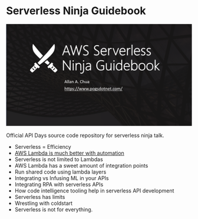 # Serverless Ninja Guidebook

![Banner](https://github.com/allanchua101/serverless-ninja/blob/master/Banner.png)

Official API Days source code repository for serverless ninja talk.

- Serverless = Efficiency
- [AWS Lambda is much better with automation](https://github.com/allanchua101/serverless-ninja/tree/master/002-automation)
- Serverless is not limited to Lambdas
- AWS Lambda has a sweet amount of integration points
- Run shared code using lambda layers
- Integrating vs Infusing ML in your APIs 
- Integrating RPA with serverless APIs
- How code intelligence tooling help in serverless API development
- Serverless has limits
- Wrestling with coldstart
- Serverless is not for everything.
